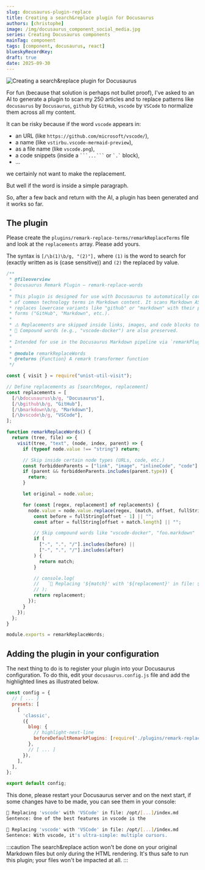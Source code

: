 ```yaml
---
slug: docusaurus-plugin-replace
title: Creating a search&replace plugin for Docusaurus
authors: [christophe]
image: /img/docusaurus_component_social_media.jpg
series: Creating Docusaurus components
mainTag: component
tags: [component, docusaurus, react]
blueskyRecordKey:
draft: true
date: 2025-09-30
---
```


<!-- cspell:ignore vstirbu -->

![Creating a search&replace plugin for Docusaurus](/img/docusaurus_component_banner.jpg)

For fun (because that solution is perhaps not bullet proof), I've asked to an AI to generate a plugin to scan my 250 articles and to replace patterns like `docusaurus` by `Docusaurus`, `github` by `GitHub`, `vscode` by `VSCode` to normalize them across all my content.

It can be risky because if the word `vscode` appears in:

* an URL (like `https://github.com/microsoft/vscode/`),
* a name (like `vstirbu.vscode-mermaid-preview`),
* as a file name (like `vscode.png`),
* a code snippets (inside a <code>\```...\```</code> or <code>\`.\`</code> block),
* ...

we certainly not want to make the replacement.

But well if the word is inside a simple paragraph.

So, after a few back and return with the AI, a plugin has been generated and it works so far.

<!-- truncate -->

## The plugin

Please create the `plugins/remark-replace-terms/remarkReplaceTerms` file and look at the `replacements` array. Please add yours.

The syntax is `[/\b(1)\b/g, "(2)"],` where `(1)` is the word to search for (exactly written as is (case sensitive)) and `(2)` the replaced by value.

<Snippet filename="plugins/remark-replace-terms/remarkReplaceTerms">

```js
/**
 * @fileoverview
 * Docusaurus Remark Plugin – remark-replace-words
 *
 * This plugin is designed for use with Docusaurus to automatically correct the casing
 * of common technology terms in Markdown content. It scans Markdown AST text nodes and
 * replaces lowercase variants like "github" or "markdown" with their properly capitalized
 * forms ("GitHub", "Markdown", etc.).
 *
 * ⚠️ Replacements are skipped inside links, images, and code blocks to avoid unintended changes.
 * 🧠 Compound words (e.g., "vscode-docker") are also preserved.
 *
 * Intended for use in the Docusaurus Markdown pipeline via `remarkPlugins`.
 *
 * @module remarkReplaceWords
 * @returns {Function} A remark transformer function
 */

const { visit } = require("unist-util-visit");

// Define replacements as [searchRegex, replacement]
const replacements = [
  [/\bdocusaurus\b/g, "Docusaurus"],
  [/\bgithub\b/g, "GitHub"],
  [/\bmarkdown\b/g, "Markdown"],
  [/\bvscode\b/g, "VSCode"],
];

function remarkReplaceWords() {
  return (tree, file) => {
    visit(tree, "text", (node, index, parent) => {
      if (typeof node.value !== "string") return;

      // Skip inside certain node types (URLs, code, etc.)
      const forbiddenParents = ["link", "image", "inlineCode", "code"];
      if (parent && forbiddenParents.includes(parent.type)) {
        return;
      }

      let original = node.value;

      for (const [regex, replacement] of replacements) {
        node.value = node.value.replace(regex, (match, offset, fullString) => {
          const before = fullString[offset - 1] || "";
          const after = fullString[offset + match.length] || "";

          // Skip compound words like "vscode-docker", "foo.markdown"
          if (
            ["-", ".", "/"].includes(before) ||
            ["-", ".", "/"].includes(after)
          ) {
            return match;
          }

          // console.log(
          //   `🔎 Replacing '${match}' with '${replacement}' in file: ${file.path}\nSentence: ${fullString}`
          // );
          return replacement;
        });
      }
    });
  };
}

module.exports = remarkReplaceWords;

```

</Snippet>

## Adding the plugin in your configuration

The next thing to do is to register your plugin into your Docusaurus configuration. To do this, edit your `docusaurus.config.js` file and add the highlighted lines as illustrated below.

<Snippet filename="docusaurus.config.js">

```js
const config = {
  // [ ... ]
  presets: [
    [
      'classic',
      ({
        blog: {
          // highlight-next-line
          beforeDefaultRemarkPlugins: [require('./plugins/remark-replace-terms/remarkReplaceTerms')],
        },
        // [ ... ]
      }),
    ],
  ],
};

export default config;

```

</Snippet>

This done, please restart your Docusaurus server and on the next start, if some changes have to be made, you can see them in your console:

```bash
🔎 Replacing 'vscode' with 'VSCode' in file: /opt/[...]/index.md
Sentence: One of the best features in vscode is the

🔎 Replacing 'vscode' with 'VSCode' in file: /opt/[...]/index.md
Sentence: With vscode, it's ultra-simple: multiple cursors.
```

:::caution
The search&replace action won't be done on your original Markdown files but only during the HTML rendering. It's thus safe to run this plugin; your files won't be impacted at all.
:::
